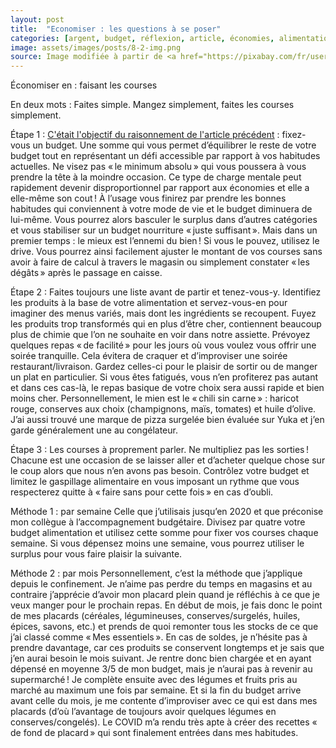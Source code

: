 ```yaml
---
layout: post
title:  "Economiser : les questions à se poser"
categories: [argent, budget, réflexion, article, économies, alimentation ]
image: assets/images/posts/8-2-img.png
source: Image modifiée à partir de <a href="https://pixabay.com/fr/users/openclipart-vectors-30363/?utm_source=link-attribution&amp;utm_medium=referral&amp;utm_campaign=image&amp;utm_content=153336">OpenClipart-Vectors</a> de <a href="https://pixabay.com/fr/?utm_source=link-attribution&amp;utm_medium=referral&amp;utm_campaign=image&amp;utm_content=153336">Pixabay</a>
---
```


Économiser en : faisant les courses 

En deux mots : Faites simple. Mangez simplement, faites les courses simplement.

Étape 1 : 
[C'était l'objectif du raisonnement de l'article précédent](../economiser_pourquoi) : fixez-vous un budget. Une somme qui vous permet d’équilibrer le reste de votre budget tout en représentant un défi accessible par rapport à vos habitudes actuelles.
Ne visez pas « le minimum absolu » qui vous poussera à vous prendre la tête à la moindre occasion. Ce type de charge mentale peut rapidement devenir disproportionnel par rapport aux économies et elle a elle-même son cout ! 
À l’usage vous finirez par prendre les bonnes habitudes qui conviennent à votre mode de vie et le budget diminuera de lui-même. Vous pourrez alors basculer le surplus dans d’autres catégories et vous stabiliser sur un budget nourriture « juste suffisant ».
Mais dans un premier temps : le mieux est l’ennemi du bien ! 
Si vous le pouvez, utilisez le drive. Vous pourrez ainsi facilement ajuster le montant de vos courses sans avoir à faire de calcul à travers le magasin ou simplement constater « les dégâts » après le passage en caisse. 

Étape 2 : 
Faites toujours une liste avant de partir et tenez-vous-y.
Identifiez les produits à la base de votre alimentation et servez-vous-en pour imaginer des menus variés, mais dont les ingrédients se recoupent. 
Fuyez les produits trop transformés qui en plus d’être cher, contiennent beaucoup plus de chimie que l’on ne souhaite en voir dans notre assiette. 
Prévoyez quelques repas « de facilité » pour les jours où vous voulez vous offrir une soirée tranquille. Cela évitera de craquer et d’improviser une soirée restaurant/livraison. Gardez celles-ci pour le plaisir de sortir ou de manger un plat en particulier. Si vous êtes fatigués, vous n’en profiterez pas autant et dans ces cas-là, le repas basique de votre choix sera aussi rapide et bien moins cher. Personnellement, le mien est le « chili sin carne » : haricot rouge, conserves aux choix (champignons, maïs, tomates) et huile d’olive. J’ai aussi trouvé une marque de pizza surgelée bien évaluée sur Yuka et j’en garde généralement une au congélateur. 
 
Étape 3 : 
Les courses à proprement parler. Ne multipliez pas les sorties ! Chacune est une occasion de se laisser aller et d’acheter quelque chose sur le coup alors que nous n’en avons pas besoin. Contrôlez votre budget et limitez le gaspillage alimentaire en vous imposant un rythme que vous respecterez quitte à « faire sans pour cette fois » en cas d’oubli.

Méthode 1 : par semaine 
Celle que j’utilisais jusqu’en 2020 et que préconise mon collègue à l’accompagnement budgétaire. 
Divisez par quatre votre budget alimentation et utilisez cette somme pour fixer vos courses chaque semaine.
Si vous dépensez moins une semaine, vous pourrez utiliser le surplus pour vous faire plaisir la suivante.

Méthode 2 : par mois 
Personnellement, c’est la méthode que j’applique depuis le confinement. Je n’aime pas perdre du temps en magasins et au contraire j’apprécie d’avoir mon placard plein quand je réfléchis à ce que je veux manger pour le prochain repas.
En début de mois, je fais donc le point de mes placards (céréales, légumineuses, conserves/surgelés, huiles, épices, savons, etc.) et prends de quoi remonter tous les stocks de ce que j’ai classé comme « Mes essentiels ». 
En cas de soldes, je n’hésite pas à prendre davantage, car ces produits se conservent longtemps et je sais que j’en aurai besoin le mois suivant. Je rentre donc bien chargée et en ayant dépensé en moyenne 3/5 de mon budget, mais je n’aurai pas à revenir au supermarché !
Je complète ensuite avec des légumes et fruits pris au marché au maximum une fois par semaine. Et si la fin du budget arrive avant celle du mois, je me contente d’improviser avec ce qui est dans mes placards (d’où l’avantage de toujours avoir quelques légumes en conserves/congelés). Le COVID m’a rendu très apte à créer des recettes « de fond de placard » qui sont finalement entrées dans mes habitudes.


